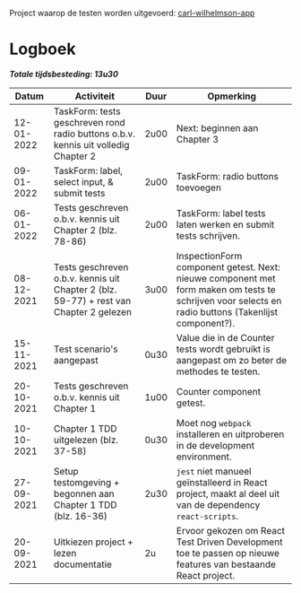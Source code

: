 Project waarop de testen worden uitgevoerd: [carl-wilhelmson-app](https://github.com/LoukaOctave/carl-wilhelmson-app)

# Logboek
***Totale tijdsbesteding: 13u30***

|Datum|Activiteit|Duur|Opmerking|
|-|-|-|-|
| 12-01-2022 | TaskForm: tests geschreven rond radio buttons o.b.v. kennis uit volledig Chapter 2 | 2u00 | Next: beginnen aan Chapter 3 |
| 09-01-2022 | TaskForm: label, select input, & submit tests | 2u00 | TaskForm: radio buttons toevoegen |
| 06-01-2022 | Tests geschreven o.b.v. kennis uit Chapter 2 (blz. 78-86) | 2u00 | TaskForm: label tests laten werken en submit tests schrijven. |
| 08-12-2021 | Tests geschreven o.b.v. kennis uit Chapter 2 (blz. 59-77) + rest van Chapter 2 gelezen | 3u00 | InspectionForm component getest. Next: nieuwe component met form maken om tests te schrijven voor selects en radio buttons (Takenlijst component?). |
| 15-11-2021 | Test scenario's aangepast | 0u30 | Value die in de Counter tests wordt gebruikt is aangepast om zo beter de methodes te testen. |
| 20-10-2021 | Tests geschreven o.b.v. kennis uit Chapter 1 | 1u00 | Counter component getest. |
| 10-10-2021 | Chapter 1 TDD uitgelezen (blz. 37-58) | 0u30 | Moet nog ```webpack``` installeren en uitproberen in de development environment. |
| 27-09-2021 | Setup testomgeving + begonnen aan Chapter 1 TDD (blz. 16-36) | 2u30 | ```jest``` niet manueel geïnstalleerd in React project, maakt al deel uit van de dependency ```react-scripts```. |
| 20-09-2021 | Uitkiezen project + lezen documentatie | 2u | Ervoor gekozen om React Test Driven Development toe te passen op nieuwe features van bestaande React project. |
